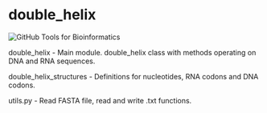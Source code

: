 # double_helix 
![GitHub](https://img.shields.io/badge/Python-3.7.4-green)
Tools for Bioinformatics

double_helix            - Main module. double_helix class with methods operating on DNA and RNA sequences.

double_helix_structures - Definitions for nucleotides, RNA codons and DNA codons.

utils.py                - Read FASTA file, read and write .txt functions.
